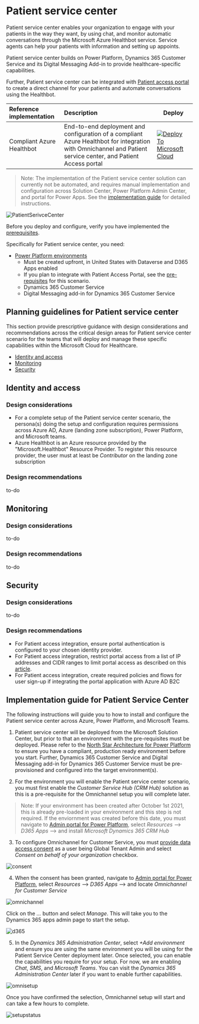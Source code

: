 # Patient service center

Patient service center enables your organization to engage with your patients in the way they want, by using chat, and monitor automatic conversations through the Microsoft Azure Healthbot service. Service agents can help your patients with information and setting up appoints.

Patient service center builds on Power Platform, Dynamics 365 Customer Service and its Digital Messaging Add-in to provide healthcare-specific capabilities.

Further, Patient service center can be integrated with [Patient access portal](../patientAccess) to create a direct channel for your patients and automate conversations using the Healthbot.

| Reference implementation | Description | Deploy |
|:----------------------|:------------|--------|
| Compliant Azure Healthbot | End-to-end deployment and configuration of a compliant Azure Healthbot for integration with Omnichannel and Patient service center, and Patient Access portal |[![Deploy To Microsoft Cloud](../../../docs/deploytomicrosoftcloud.svg)](https://portal.azure.com/#blade/Microsoft_Azure_CreateUIDef/CustomDeploymentBlade/uri/https%3A%2F%2Fraw.githubusercontent.com%2FMicrosoft%2Findustry%2Fmain%2Fhealthcare%2Fsolutions%2FhealthcareApis%2FhealthcareArm.json/uiFormDefinitionUri/https%3A%2F%2Fraw.githubusercontent.com%2FMicrosoft%2Findustry%2Fmain%2Fhealthcare%2Fsolutions%2FhealthcareApis%2Fhealthcare-portal.json)

>Note: The implementation of the Patient service center solution can currently not be automated, and requires manual implementation and configuration across Solution Center, Power Platform Admin Center, and portal for Power Apps. See the [implementation guide](#implementation-guide-for-patient-access) for detailed instructions.

![PatientSerivceCenter](./images/overview.png)

Before you deploy and configure, verify you have implemented the [prerequisites](../../prereqs.md).

Specifically for Patient service center, you need:

* [Power Platform environments](../../../foundations/powerPlatform/)
  * Must be created upfront, in United States with Dataverse and D365 Apps enabled
  * If you plan to integrate with Patient Access Portal, see the [pre-requisites](../patientAccess/) for this scenario.
  * Dynamics 365 Customer Service
  * Digital Messaging add-in for Dynamics 365 Customer Service

## Planning guidelines for Patient service center

This section provide prescriptive guidance with design considerations and recommendations across the critical design areas for Patient service center scenario for the teams that will deploy and manage these specific capabilities within the Microsoft Cloud for Healthcare.

* [Identity and access](#identity-and-access)
* [Monitoring](#monitoring)
* [Security](#identity-and-access)

## Identity and access

### Design considerations

* For a complete setup of the Patient service center scenario, the persona(s) doing the setup and configuration requires permissions across Azure AD, Azure (landing zone subscription), Power Platform, and Microsoft teams.
* Azure Healthbot is an Azure resource provided by the "Microsoft.Healthbot" Resource Provider. To register this resource provider, the user must at least be *Contributor* on the landing zone subscription

### Design recommendations

to-do

## Monitoring

### Design considerations

to-do

### Design recommendations

to-do

## Security

### Design considerations

to-do

### Design recommendations

* For Patient access integration, ensure portal authentication is configured to your chosen identity provider.
* For Patient access integration, restrict portal access from a list of IP addresses and CIDR ranges to limit portal access as described on this [article](https://docs.microsoft.com/powerapps/maker/portals/admin/ip-address-restrict).
* For Patient access integration, create required policies and flows for user sign-up if integrating the portal application with Azure AD B2C

## Implementation guide for Patient Service Center

The following instructions will guide you to how to install and configure the Patient service center across Azure, Power Platform, and Microsoft Teams.

1. Patient service center will be deployed from the Microsoft Solution Center, but prior to that an environment with the pre-requisites must be deployed. Please refer to the [North Star Architecture for Power Platform](../../../foundations/powerPlatform) to ensure you have a compliant, production ready environment before you start.
Further, Dynamics 365 Customer Service and Digital Messaging add-in for Dynamics 365 Customer Service must be pre-provisioned and configured into the target environment(s).

2. For the environment you will enable the Patient service center scenario, you must first enable the *Customer Service Hub (CRM Hub)* solution as this is a pre-requisite for the Omnichannel setup you will complete later.
>Note: If your environment has been created after October 1st 2021, this is already pre-loaded in your environment and this step is not required. If the enviornment was created before this date, you must navigate to [Admin portal for Power Platform](https://admin.powerplatform.com), select *Resources* --> *D365 Apps* --> and install *Microsoft Dynamics 365 CRM Hub*

3. To configure Omnichannel for Customer Service, you must [provide data access consent](https://go.microsoft.com/fwlink/p/?linkid=2070932) as a user being Global Tenant Admin and select *Consent on behalf of your organization* checkbox.

![consent](./images/consent.png)

4. When the consent has been granted, navigate to [Admin portal for Power Platform](https://admin.powerplatform.com), select *Resources* --> *D365 Apps* --> and locate *Omnichannel for Customer Service*

![omnichannel](./images/omnichannel.png)

Click on the *...* button and select *Manage*. This will take you to the Dynamics 365 apps admin page to start the setup.

![d365](./images/d365.png)

5. In the *Dynamics 365 Administration Center*, select *+Add environment* and ensure you are using the same environment you will be using for the Patient Service Center deployment later. Once selected, you can enable the capabilities you require for your setup. For now, we are enabling *Chat*, *SMS*, and *Microsoft Teams*. You can visit the *Dynamics 365 Administration Center* later if you want to enable further capabilities. 

![omnisetup](./images/omnisetup.png)

Once you have confirmed the selection, Omnichannel setup will start and can take a few hours to complete.

![setupstatus](./images/setupstatus.png)